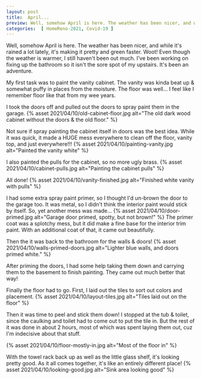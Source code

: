 ```yaml
---
layout: post
title:  April...
preview: Well, somehow April is here. The weather has been nicer, and while it's rained a lot lately, it's making it pretty and green faster. Woot! Even though the weather is warmer, I still haven't been out much. I've been working on fixing up the bathroom so it isn't the sore spot of my upstairs. It's been an adventure.
categories:  [ HomeReno-2021, Covid-19 ]
---
```


Well, somehow April is here. The weather has been nicer, and while it's rained a lot lately, it's making it pretty and green faster. Woot! Even though the weather is warmer, I still haven't been out much. I've been working on fixing up the bathroom so it isn't the sore spot of my upstairs. It's been an adventure.

My first task was to paint the vanity cabinet. The vanity was kinda beat up & somewhat puffy in places from the moisture. The floor was well... I feel like I remember floor like that from my wee years.

I took the doors off and pulled out the doors to spray paint them in the garage. 
{% asset 2021/04/10/old-cabinet-floor.jpg alt="The old dark wood cabinet without the doors & the old floor." %}

Not sure if spray painting the cabinet itself in doors was the best idea. While it was quick, it made a HUGE mess everywhere to clean off the floor, vanity top, and just everywhere!!!
{% asset 2021/04/10/painting-vanity.jpg alt="Painted the vanity white" %}

I also painted the pulls for the cabinet, so no more ugly brass.
{% asset 2021/04/10/cabinet-pulls.jpg alt="Painting the cabinet pulls" %}

All done!
{% asset 2021/04/10/vanity-finished.jpg alt="Finished white vanity with pulls" %}

I had some extra spray paint primer, so I thought I'd un-brown the door to the garage too. It was metal, so I didn't think the interior paint would stick by itself. So, yet another mess was made...
{% asset 2021/04/10/door-primed.jpg alt="Garage door primed, spotty, but not brown!" %} 
The primer coat was a splotchy mess, but it did make a fine base for the interior trim paint. With an additional coat of that, it came out beautifully.

Then the it was back to the bathroom for the walls & doors!
{% asset 2021/04/10/walls-primed-doors.jpg alt="Lighter blue walls, and doors primed white." %} 

After priming the doors, I had some help taking them down and carrying them to the basement to finish painting. They came out much better that way!

Finally the floor had to go. First, I laid out the tiles to sort out colors and placement.
{% asset 2021/04/10/layout-tiles.jpg alt="Tiles laid out on the floor" %}

Then it was time to peel and stick them down! I stopped at the tub & toilet, since the caulking and toilet had to come out to put the tile in. But the rest of it was done in about 2 hours, most of which was spent laying them out, cuz I'm indecisive about that stuff.

{% asset 2021/04/10/floor-mostly-in.jpg alt="Most of the floor in" %}

With the towel rack back up as well as the little glass shelf, it's looking pretty good. As it all comes together, it's like an entirely different place!
{% asset 2021/04/10/looking-good.jpg alt="Sink area looking good" %}
